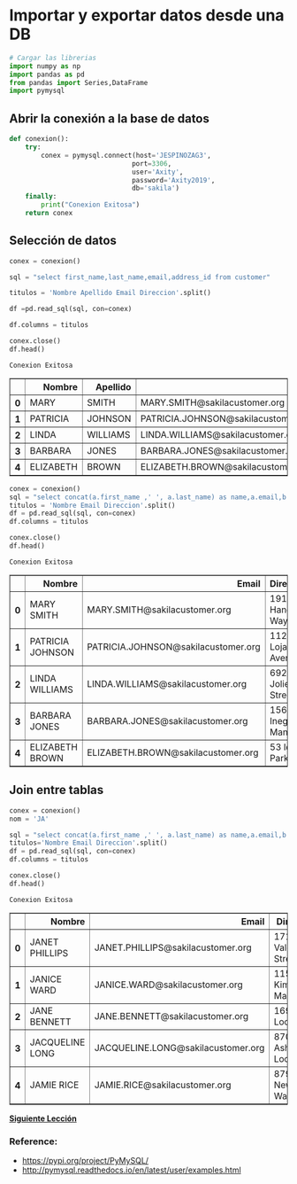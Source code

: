 # Importar y exportar datos desde una DB


```python
# Cargar las librerias
import numpy as np
import pandas as pd
from pandas import Series,DataFrame
import pymysql
```

## Abrir la conexión a la base de datos


```python
def conexion():
    try:
        conex = pymysql.connect(host='JESPINOZAG3',
                               port=3306,
                               user='Axity',
                               password='Axity2019',
                               db='sakila')
    finally:
        print("Conexion Exitosa")
    return conex   
```

## Selección de datos


```python
conex = conexion()

sql = "select first_name,last_name,email,address_id from customer"

titulos = 'Nombre Apellido Email Direccion'.split()

df =pd.read_sql(sql, con=conex)

df.columns = titulos

conex.close()
df.head()
```

    Conexion Exitosa





<div>
<table border="1" class="dataframe">
  <thead>
    <tr style="text-align: right;">
      <th></th>
      <th>Nombre</th>
      <th>Apellido</th>
      <th>Email</th>
      <th>Direccion</th>
    </tr>
  </thead>
  <tbody>
    <tr>
      <th>0</th>
      <td>MARY</td>
      <td>SMITH</td>
      <td>MARY.SMITH@sakilacustomer.org</td>
      <td>5</td>
    </tr>
    <tr>
      <th>1</th>
      <td>PATRICIA</td>
      <td>JOHNSON</td>
      <td>PATRICIA.JOHNSON@sakilacustomer.org</td>
      <td>6</td>
    </tr>
    <tr>
      <th>2</th>
      <td>LINDA</td>
      <td>WILLIAMS</td>
      <td>LINDA.WILLIAMS@sakilacustomer.org</td>
      <td>7</td>
    </tr>
    <tr>
      <th>3</th>
      <td>BARBARA</td>
      <td>JONES</td>
      <td>BARBARA.JONES@sakilacustomer.org</td>
      <td>8</td>
    </tr>
    <tr>
      <th>4</th>
      <td>ELIZABETH</td>
      <td>BROWN</td>
      <td>ELIZABETH.BROWN@sakilacustomer.org</td>
      <td>9</td>
    </tr>
  </tbody>
</table>
</div>




```python
conex = conexion()
sql = "select concat(a.first_name ,' ', a.last_name) as name,a.email,b.address from customer a join address b on a.address_id = b.address_id"
titulos = 'Nombre Email Direccion'.split()
df = pd.read_sql(sql, con=conex)
df.columns = titulos

conex.close()
df.head()
```

    Conexion Exitosa





<div>
<table border="1" class="dataframe">
  <thead>
    <tr style="text-align: right;">
      <th></th>
      <th>Nombre</th>
      <th>Email</th>
      <th>Direccion</th>
    </tr>
  </thead>
  <tbody>
    <tr>
      <th>0</th>
      <td>MARY SMITH</td>
      <td>MARY.SMITH@sakilacustomer.org</td>
      <td>1913 Hanoi Way</td>
    </tr>
    <tr>
      <th>1</th>
      <td>PATRICIA JOHNSON</td>
      <td>PATRICIA.JOHNSON@sakilacustomer.org</td>
      <td>1121 Loja Avenue</td>
    </tr>
    <tr>
      <th>2</th>
      <td>LINDA WILLIAMS</td>
      <td>LINDA.WILLIAMS@sakilacustomer.org</td>
      <td>692 Joliet Street</td>
    </tr>
    <tr>
      <th>3</th>
      <td>BARBARA JONES</td>
      <td>BARBARA.JONES@sakilacustomer.org</td>
      <td>1566 Inegl Manor</td>
    </tr>
    <tr>
      <th>4</th>
      <td>ELIZABETH BROWN</td>
      <td>ELIZABETH.BROWN@sakilacustomer.org</td>
      <td>53 Idfu Parkway</td>
    </tr>
  </tbody>
</table>
</div>



## Join entre tablas


```python
conex = conexion()
nom = 'JA'

sql = "select concat(a.first_name ,' ', a.last_name) as name,a.email,b.address from customer a join address b on a.address_id = b.address_id where first_name like '"+ nom +"%'"
titulos='Nombre Email Direccion'.split()
df = pd.read_sql(sql, con=conex)
df.columns = titulos

conex.close()
df.head()
```

    Conexion Exitosa





<div>
<table border="1" class="dataframe">
  <thead>
    <tr style="text-align: right;">
      <th></th>
      <th>Nombre</th>
      <th>Email</th>
      <th>Direccion</th>
    </tr>
  </thead>
  <tbody>
    <tr>
      <th>0</th>
      <td>JANET PHILLIPS</td>
      <td>JANET.PHILLIPS@sakilacustomer.org</td>
      <td>1718 Valencia Street</td>
    </tr>
    <tr>
      <th>1</th>
      <td>JANICE WARD</td>
      <td>JANICE.WARD@sakilacustomer.org</td>
      <td>1150 Kimchon Manor</td>
    </tr>
    <tr>
      <th>2</th>
      <td>JANE BENNETT</td>
      <td>JANE.BENNETT@sakilacustomer.org</td>
      <td>1692 Ede Loop</td>
    </tr>
    <tr>
      <th>3</th>
      <td>JACQUELINE LONG</td>
      <td>JACQUELINE.LONG@sakilacustomer.org</td>
      <td>870 Ashqelon Loop</td>
    </tr>
    <tr>
      <th>4</th>
      <td>JAMIE RICE</td>
      <td>JAMIE.RICE@sakilacustomer.org</td>
      <td>879 Newcastle Way</td>
    </tr>
  </tbody>
</table>
</div>




 [**Siguiente Lección**](Lecci%C3%B3n%2008%20-%20Procesamiento_Datos.md)    



### Reference:

- https://pypi.org/project/PyMySQL/
- http://pymysql.readthedocs.io/en/latest/user/examples.html
